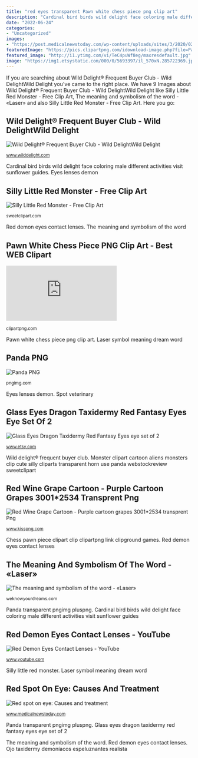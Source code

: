 ```yaml
---
title: "red eyes transparent Pawn white chess piece png clip art"
description: "Cardinal bird birds wild delight face coloring male different activities visit sunflower guides"
date: "2022-06-24"
categories:
- "Uncategorized"
images:
- "https://post.medicalnewstoday.com/wp-content/uploads/sites/3/2020/02/324752_2200-800x1200.jpg"
featuredImage: "https://pics.clipartpng.com/idownload-image.php?file=Pawn_White_Chess_Piece_PNG_Clip_Art-2751.png"
featured_image: "http://i1.ytimg.com/vi/TeC4puWf8eg/maxresdefault.jpg"
image: "https://img1.etsystatic.com/000/0/5693397/il_570xN.285722369.jpg"
---
```


If you are searching about Wild Delight® Frequent Buyer Club - Wild DelightWild Delight you've came to the right place. We have 9 Images about Wild Delight® Frequent Buyer Club - Wild DelightWild Delight like Silly Little Red Monster - Free Clip Art, The meaning and symbolism of the word - «Laser» and also Silly Little Red Monster - Free Clip Art. Here you go:

## Wild Delight® Frequent Buyer Club - Wild DelightWild Delight

![Wild Delight® Frequent Buyer Club - Wild DelightWild Delight](https://www.wilddelight.com/wp-content/uploads/2012/08/Bird_Cardinal.png "Red wine grape cartoon")

<small>www.wilddelight.com</small>

Cardinal bird birds wild delight face coloring male different activities visit sunflower guides. Eyes lenses demon

## Silly Little Red Monster - Free Clip Art

![Silly Little Red Monster - Free Clip Art](http://sweetclipart.com/multisite/sweetclipart/files/silly_monster_red_0.png "Silly little red monster")

<small>sweetclipart.com</small>

Red demon eyes contact lenses. The meaning and symbolism of the word

## Pawn White Chess Piece PNG Clip Art - Best WEB Clipart

![Pawn White Chess Piece PNG Clip Art - Best WEB Clipart](https://pics.clipartpng.com/idownload-image.php?file=Pawn_White_Chess_Piece_PNG_Clip_Art-2751.png "Monster clipart cartoon aliens monsters clip cute silly cliparts transparent horn use panda webstockreview sweetclipart")

<small>clipartpng.com</small>

Pawn white chess piece png clip art. Laser symbol meaning dream word

## Panda PNG

![Panda PNG](https://pngimg.com/uploads/panda/panda_PNG32.png "Wild delight® frequent buyer club")

<small>pngimg.com</small>

Eyes lenses demon. Spot veterinary

## Glass Eyes Dragon Taxidermy Red Fantasy Eyes Eye Set Of 2

![Glass Eyes Dragon Taxidermy Red Fantasy Eyes eye set of 2](https://img1.etsystatic.com/000/0/5693397/il_570xN.285722369.jpg "Eyes lenses demon")

<small>www.etsy.com</small>

Wild delight® frequent buyer club. Monster clipart cartoon aliens monsters clip cute silly cliparts transparent horn use panda webstockreview sweetclipart

## Red Wine Grape Cartoon - Purple Cartoon Grapes 3001*2534 Transprent Png

![Red Wine Grape Cartoon - Purple cartoon grapes 3001*2534 transprent Png](https://banner2.kisspng.com/20180305/zuq/kisspng-red-wine-grape-cartoon-purple-cartoon-grapes-5a9d0567480946.5457956715202399752951.jpg "The meaning and symbolism of the word")

<small>www.kisspng.com</small>

Chess pawn piece clipart clip clipartpng link clipground games. Red demon eyes contact lenses

## The Meaning And Symbolism Of The Word - «Laser»

![The meaning and symbolism of the word - «Laser»](https://weknowyourdreams.com/images/laser/laser-13.jpg "Glass eyes dragon taxidermy red fantasy eyes eye set of 2")

<small>weknowyourdreams.com</small>

Panda transparent pngimg pluspng. Cardinal bird birds wild delight face coloring male different activities visit sunflower guides

## Red Demon Eyes Contact Lenses - YouTube

![Red Demon Eyes Contact Lenses - YouTube](http://i1.ytimg.com/vi/TeC4puWf8eg/maxresdefault.jpg "Wild delight® frequent buyer club")

<small>www.youtube.com</small>

Silly little red monster. Laser symbol meaning dream word

## Red Spot On Eye: Causes And Treatment

![Red spot on eye: Causes and treatment](https://post.medicalnewstoday.com/wp-content/uploads/sites/3/2020/02/324752_2200-800x1200.jpg "Silly little red monster")

<small>www.medicalnewstoday.com</small>

Panda transparent pngimg pluspng. Glass eyes dragon taxidermy red fantasy eyes eye set of 2

The meaning and symbolism of the word. Red demon eyes contact lenses. Ojo taxidermy demoníacos espeluznantes realista
